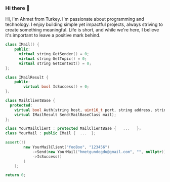 ### Hi there 👋
Hi, I'm Ahmet from Turkey. I'm passionate about programming and technology. I enjoy building simple yet impactful projects, always striving to create something meaningful. Life is short, and while we're here, I believe it's important to leave a positive mark behind.

``` c++
class IMail() {
    public:
      virtual string GetSender() = 0;
      virtual string GetTopic() = 0;
      virtual string GetContext() = 0;
};

class IMailResult {
    public:
        virtual bool IsSuccess() = 0;
};

class MailClientBase {
  protected:
    virtual bool Auth(string host, uint16_t port, string address, string password);
    virtual IMailResult Send(MailBaseClass mail);
};

class YourMailClient : protected MailClientBase {   ...   };
class YourMail : public IMail {  ...  };

assert(!(
	    new YourMailClient("fooBoo", "123456")
	        ->Send(new YourMail("hmetgundogdu@gmail.com", "", nullptr))
	        ->IsSuccess()
	    )
    );

return 0;
```

<!--
**hmetgundogdu/hmetgundogdu** is a ✨ _special_ ✨ repository because its `README.md` (this file) appears on your GitHub profile.

Here are some ideas to get you started:

- 🔭 I’m currently working on ...
- 🌱 I’m currently learning ...
- 👯 I’m looking to collaborate on ...
- 🤔 I’m looking for help with ...
- 💬 Ask me about ...
- 📫 How to reach me: ...
- 😄 Pronouns: ...
- ⚡ Fun fact: ...
-->
